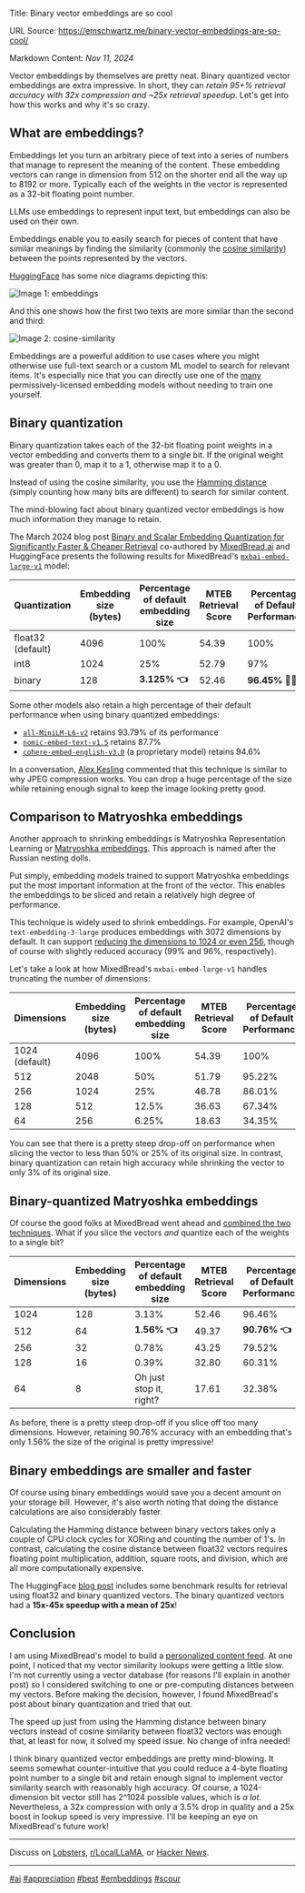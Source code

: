 Title: Binary vector embeddings are so cool

URL Source: https://emschwartz.me/binary-vector-embeddings-are-so-cool/

Markdown Content:
_Nov 11, 2024_

Vector embeddings by themselves are pretty neat. Binary quantized vector embeddings are extra impressive. In short, they can _retain 95+% retrieval accuracy with 32x compression and ~25x retrieval speedup_. Let's get into how this works and why it's so crazy.

What are embeddings?
--------------------

Embeddings let you turn an arbitrary piece of text into a series of numbers that manage to represent the meaning of the content. These embedding vectors can range in dimension from 512 on the shorter end all the way up to 8192 or more. Typically each of the weights in the vector is represented as a 32-bit floating point number.

LLMs use embeddings to represent input text, but embeddings can also be used on their own.

Embeddings enable you to easily search for pieces of content that have similar meanings by finding the similarity (commonly the [cosine similarity](https://en.wikipedia.org/wiki/Cosine_similarity)) between the points represented by the vectors.

[HuggingFace](https://huggingface.co/blog/matryoshka) has some nice diagrams depicting this:

![Image 1: embeddings](https://bear-images.sfo2.cdn.digitaloceanspaces.com/emschwartz/embeddings.webp)

And this one shows how the first two texts are more similar than the second and third:

![Image 2: cosine-similarity](https://bear-images.sfo2.cdn.digitaloceanspaces.com/emschwartz/cosine-similarity.webp)

Embeddings are a powerful addition to use cases where you might otherwise use full-text search or a custom ML model to search for relevant items. It's especially nice that you can directly use one of the [many](https://huggingface.co/spaces/mteb/leaderboard) permissively-licensed embedding models without needing to train one yourself.

Binary quantization
-------------------

Binary quantization takes each of the 32-bit floating point weights in a vector embedding and converts them to a single bit. If the original weight was greater than 0, map it to a 1, otherwise map it to a 0.

Instead of using the cosine similarity, you use the [Hamming distance](https://en.wikipedia.org/wiki/Hamming_distance) (simply counting how many bits are different) to search for similar content.

The mind-blowing fact about binary quantized vector embeddings is how much information they manage to retain.

The March 2024 blog post [Binary and Scalar Embedding Quantization for Significantly Faster & Cheaper Retrieval](https://huggingface.co/blog/embedding-quantization) co-authored by [MixedBread.ai](https://www.mixedbread.ai/) and HuggingFace presents the following results for MixedBread's [`mxbai-embed-large-v1`](https://huggingface.co/mixedbread-ai/mxbai-embed-large-v1) model:

| Quantization | Embedding size (bytes) | Percentage of default embedding size | MTEB Retrieval Score | Percentage of Default Performance |
| --- | --- | --- | --- | --- |
| float32 (default) | 4096 | 100% | 54.39 | 100% |
| int8 | 1024 | 25% | 52.79 | 97% |
| binary | 128 | **3.125% 👈** | 52.46 | **96.45% 🤯🤯🤯** |

Some other models also retain a high percentage of their default performance when using binary quantized embeddings:

*   [`all-MiniLM-L6-v2`](https://huggingface.co/sentence-transformers/all-MiniLM-L6-v2) retains 93.79% of its performance
*   [`nomic-embed-text-v1.5`](https://huggingface.co/nomic-ai/nomic-embed-text-v1.5) retains 87.7%
*   [`cohere-embed-english-v3.0`](https://txt.cohere.com/introducing-embed-v3/) (a proprietary model) retains 94.6%

In a conversation, [Alex Kesling](https://www.linkedin.com/in/alexkesling/) commented that this technique is similar to why JPEG compression works. You can drop a huge percentage of the size while retaining enough signal to keep the image looking pretty good.

Comparison to Matryoshka embeddings
-----------------------------------

Another approach to shrinking embeddings is Matryoshka Representation Learning or [Matryoshka embeddings](https://huggingface.co/blog/matryoshka). This approach is named after the Russian nesting dolls.

Put simply, embedding models trained to support Matryoshka embeddings put the most important information at the front of the vector. This enables the embeddings to be sliced and retain a relatively high degree of performance.

This technique is widely used to shrink embeddings. For example, OpenAI's `text-embedding-3-large` produces embeddings with 3072 dimensions by default. It can support [reducing the dimensions to 1024 or even 256](https://openai.com/index/new-embedding-models-and-api-updates/#native-support-for-shortening-embeddings), though of course with slightly reduced accuracy (99% and 96%, respectively).

Let's take a look at how MixedBread's `mxbai-embed-large-v1` handles truncating the number of dimensions:

| Dimensions | Embedding size (bytes) | Percentage of default embedding size | MTEB Retrieval Score | Percentage of Default Performance |
| --- | --- | --- | --- | --- |
| 1024 (default) | 4096 | 100% | 54.39 | 100% |
| 512 | 2048 | 50% | 51.79 | 95.22% |
| 256 | 1024 | 25% | 46.78 | 86.01% |
| 128 | 512 | 12.5% | 36.63 | 67.34% |
| 64 | 256 | 6.25% | 18.63 | 34.35% |

You can see that there is a pretty steep drop-off on performance when slicing the vector to less than 50% or 25% of its original size. In contrast, binary quantization can retain high accuracy while shrinking the vector to only 3% of its original size.

Binary-quantized Matryoshka embeddings
--------------------------------------

Of course the good folks at MixedBread went ahead and [combined the two techniques](https://www.mixedbread.ai/blog/binary-mrl). What if you slice the vectors _and_ quantize each of the weights to a single bit?

| Dimensions | Embedding size (bytes) | Percentage of default embedding size | MTEB Retrieval Score | Percentage of Default Performance |
| --- | --- | --- | --- | --- |
| 1024 | 128 | 3.13% | 52.46 | 96.46% |
| 512 | 64 | **1.56% 👈** | 49.37 | **90.76% 👈** |
| 256 | 32 | 0.78% | 43.25 | 79.52% |
| 128 | 16 | 0.39% | 32.80 | 60.31% |
| 64 | 8 | Oh just stop it, right? | 17.61 | 32.38% |

As before, there is a pretty steep drop-off if you slice off too many dimensions. However, retaining 90.76% accuracy with an embedding that's only 1.56% the size of the original is pretty impressive!

Binary embeddings are smaller **and** faster
--------------------------------------------

Of course using binary embeddings would save you a decent amount on your storage bill. However, it's also worth noting that doing the distance calculations are also considerably faster.

Calculating the Hamming distance between binary vectors takes only a couple of CPU clock cycles for XORing and counting the number of 1's. In contrast, calculating the cosine distance between float32 vectors requires floating point multiplication, addition, square roots, and division, which are all more computationally expensive.

The HuggingFace [blog post](https://huggingface.co/blog/embedding-quantization#retrieval-speed) includes some benchmark results for retrieval using float32 and binary quantized vectors. The binary quantized vectors had a **15x-45x speedup with a mean of 25x**!

Conclusion
----------

I am using MixedBread's model to build a [personalized content feed](https://scour.emschwartz.me/). At one point, I noticed that my vector similarity lookups were getting a little slow. I'm not currently using a vector database (for reasons I'll explain in another post) so I considered switching to one or pre-computing distances between my vectors. Before making the decision, however, I found MixedBread's post about binary quantization and tried that out.

The speed up just from using the Hamming distance between binary vectors instead of cosine similarity between float32 vectors was enough that, at least for now, it solved my speed issue. No change of infra needed!

I think binary quantized vector embeddings are pretty mind-blowing. It seems somewhat counter-intuitive that you could reduce a 4-byte floating point number to a single bit and retain enough signal to implement vector similarity search with reasonably high accuracy. Of course, a 1024-dimension bit vector still has 2^1024 possible values, which is _a lot_. Nevertheless, a 32x compression with only a 3.5% drop in quality and a 25x boost in lookup speed is very impressive. I'll be keeping an eye on MixedBread's future work!

* * *

Discuss on [Lobsters](https://lobste.rs/s/f6hsm1/binary_vector_embeddings_are_so_cool), [r/LocalLLaMA](https://www.reddit.com/r/LocalLLaMA/comments/1gov1q4/binary_vector_embeddings_are_so_cool/), or [Hacker News](https://news.ycombinator.com/item?id=42107196).

* * *

[#ai](https://emschwartz.me/blog/?q=ai) [#appreciation](https://emschwartz.me/blog/?q=appreciation) [#best](https://emschwartz.me/blog/?q=best) [#embeddings](https://emschwartz.me/blog/?q=embeddings) [#scour](https://emschwartz.me/blog/?q=scour)
